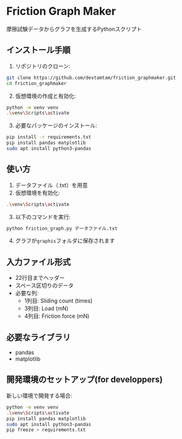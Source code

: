 # Friction Graph Maker

摩擦試験データからグラフを生成するPythonスクリプト

## インストール手順

1. リポジトリのクローン:
```bash
git clone https://github.com/devtamtam/friction_graphmaker.git
cd friction_graphmaker
```

2. 仮想環境の作成と有効化:
```bash
python -m venv venv
.\venv\Scripts\activate
```

3. 必要なパッケージのインストール:
```bash
pip install -r requirements.txt
pip install pandas matplotlib
sudo apt install python3-pandas
```

## 使い方

1. データファイル（.txt）を用意
2. 仮想環境を有効化:
```bash
.\venv\Scripts\activate
```
3. 以下のコマンドを実行:
```bash
python friction_graph.py データファイル.txt
```
4. グラフが`graphis`フォルダに保存されます

## 入力ファイル形式
- 22行目までヘッダー
- スペース区切りのデータ
- 必要な列:
  - 1列目: Sliding count (times)
  - 3列目: Load (mN)
  - 4列目: Friction force (mN)

## 必要なライブラリ
- pandas
- matplotlib

## 開発環境のセットアップ(for developpers)
新しい環境で開発する場合:
```bash
python -m venv venv
.\venv\Scripts\activate
pip install pandas matplotlib
sudo apt install python3-pandas
pip freeze > requirements.txt
``` 
